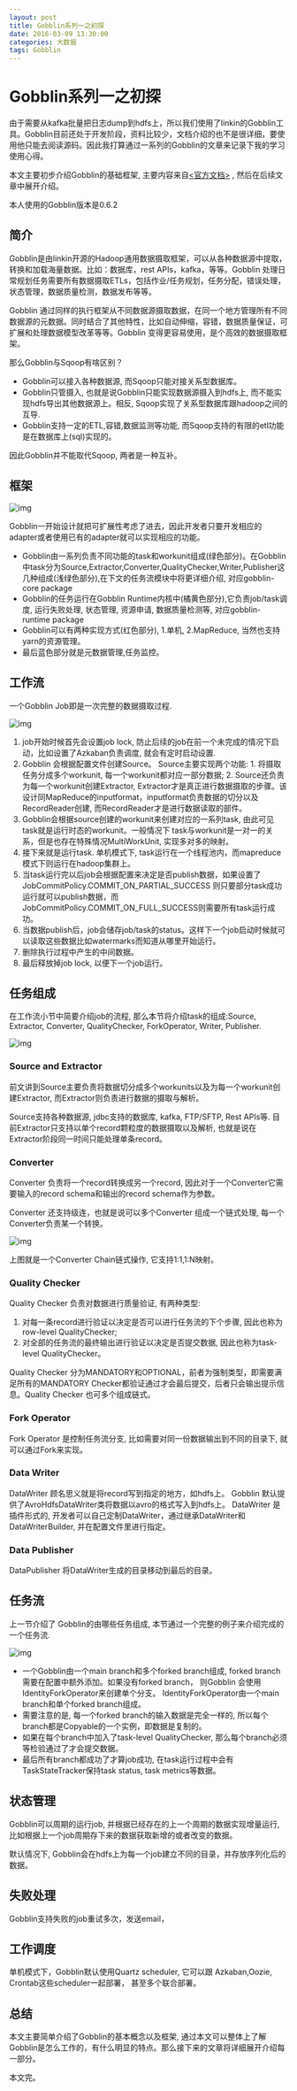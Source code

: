 ```yaml
---
layout: post
title: Gobblin系列一之初探
date: 2016-03-09 13:30:00
categories: 大数据
tags: Gobblin
---
```

# Gobblin系列一之初探

由于需要从kafka批量把日志dump到hdfs上，所以我们使用了linkin的Gobblin工具。Gobblin目前还处于开发阶段，资料比较少，文档介绍的也不是很详细，要使用他只能去阅读源码。因此我打算通过一系列的Gobblin的文章来记录下我的学习使用心得。

本文主要初步介绍Gobblin的基础框架, 主要内容来自[<官方文档>](https://github.com/linkedin/gobblin/wiki/Gobblin-Architecture)
, 然后在后续文章中展开介绍。

本人使用的Gobblin版本是0.6.2

## 简介

Gobblin是由linkin开源的Hadoop通用数据摄取框架，可以从各种数据源中提取，转换和加载海量数据。比如：数据库，rest APIs，kafka，等等。Gobblin 处理日常规划任务需要所有数据摄取ETLs，包括作业/任务规划，任务分配，错误处理，状态管理，数据质量检测，数据发布等等。

Gobblin 通过同样的执行框架从不同数据源摄取数据，在同一个地方管理所有不同数据源的元数据。同时结合了其他特性，比如自动伸缩，容错，数据质量保证，可扩展和处理数据模型改革等等。Gobblin 变得更容易使用，是个高效的数据摄取框架。

那么Gobblin与Sqoop有啥区别？

* Gobblin可以接入各种数据源, 而Sqoop只能对接关系型数据库。
* Gobblin只管摄入, 也就是说Gobblin只能实现数据源摄入到hdfs上, 而不能实现hdfs导出其他数据源上。相反, Sqoop实现了关系型数据库跟hadoop之间的互导.
* Gobblin支持一定的ETL,容错,数据监测等功能, 而Sqoop支持的有限的etl功能是在数据库上(sql)实现的。

因此Gobblin并不能取代Sqoop, 两者是一种互补。

## 框架

![img](../image/gobblin-1.png)

Gobblin一开始设计就把可扩展性考虑了进去，因此开发者只要开发相应的adapter或者使用已有的adapter就可以实现相应的功能。

* Gobblin由一系列负责不同功能的task和workunit组成(绿色部分)。在Gobblin中task分为Source,Extractor,Converter,QualityChecker,Writer,Publisher这几种组成(浅绿色部分),在下文的任务流模块中将更详细介绍, 对应gobblin-core package
* Gobblin的任务运行在Gobblin Runtime内核中(橘黄色部分),它负责job/task调度, 运行失败处理, 状态管理, 资源申请, 数据质量检测等, 对应gobblin-runtime package
* Gobblin可以有两种实现方式(红色部分), 1.单机, 2.MapReduce, 当然也支持yarn的资源管理。
* 最后蓝色部分就是元数据管理,任务监控。

## 工作流

一个Gobblin Job即是一次完整的数据摄取过程.

![img](../image/gobblin-2.png)

1. job开始时候首先会设置job lock, 防止后续的job在前一个未完成的情况下启动，比如设置了Azkaban负责调度, 就会有定时启动设置.
2. Gobblin 会根据配置文件创建Source。 Source主要实现两个功能: 1. 将摄取任务分成多个workunit, 每一个workunit都对应一部分数据; 2. Source还负责为每一个workunit创建Extractor, Extractor才是真正进行数据摄取的步骤。该设计同MapReduce的inputformat，inputformat负责数据的切分以及RecordReader创建, 而RecordReader才是进行数据读取的部件。
3. Gobblin会根据source创建的workunit来创建对应的一系列task, 由此可见task就是运行时态的workunit。一般情况下 task与workunit是一对一的关系，但是也存在特殊情况MultiWorkUnit, 实现多对多的映射。
4. 接下来就是运行task. 单机模式下, task运行在一个线程池内，而mapreduce模式下则运行在hadoop集群上。
5. 当task运行完以后job会根据配置来决定是否publish数据，如果设置了JobCommitPolicy.COMMIT_ON_PARTIAL_SUCCESS 则只要部分task成功运行就可以publish数据，而JobCommitPolicy.COMMIT_ON_FULL_SUCCESS则需要所有task运行成功。
6. 当数据publish后，job会储存job/task的status。这样下一个job启动时候就可以读取这些数据比如watermarks而知道从哪里开始运行。
7. 删除执行过程中产生的中间数据。
8. 最后释放掉job lock, 以便下一个job运行。

## 任务组成

在工作流小节中简要介绍job的流程, 那么本节将介绍task的组成:Source, Extractor, Converter, QualityChecker,  ForkOperator, Writer, Publisher.

![img](../image/gobblin-3.png)

### Source and Extractor

前文讲到Source主要负责将数据切分成多个workunits以及为每一个workunit创建Extractor, 而Extractor则负责进行数据的摄取与解析。

Source支持各种数据源, jdbc支持的数据库, kafka, FTP/SFTP, Rest APIs等. 目前Extractor只支持以单个record颗粒度的数据摄取以及解析, 也就是说在Extractor阶段同一时间只能处理单条record。

### Converter

Converter 负责将一个record转换成另一个record, 因此对于一个Converter它需要输入的record schema和输出的record schema作为参数。

Converter 还支持级连，也就是说可以多个Converter 组成一个链式处理, 每一个Converter负责某一个转换。

![img](../image/gobblin-4.png)

上图就是一个Converter Chain链式操作, 它支持1:1,1:N映射。

### Quality Checker

Quality Checker 负责对数据进行质量验证, 有两种类型:

1. 对每一条record进行验证以决定是否可以进行任务流的下个步骤, 因此也称为row-level QualityChecker;
2. 对全部的任务流的最终输出进行验证以决定是否提交数据, 因此也称为task-level QualityChecker。

Quality Checker 分为MANDATORY和OPTIONAL，前者为强制类型，即需要满足所有的MANDATORY Checker都验证通过才会最后提交，后者只会输出提示信息。Quality Checker 也可多个组成链式。

### Fork Operator

Fork Operator 是控制任务流分支, 比如需要对同一份数据输出到不同的目录下, 就可以通过Fork来实现。

### Data Writer

DataWriter 顾名思义就是将record写到指定的地方，如hdfs上。 Gobblin 默认提供了AvroHdfsDataWriter类将数据以avro的格式写入到hdfs上。 DataWriter 是插件形式的, 开发者可以自己定制DataWriter，通过继承DataWriter和DataWriterBuilder, 并在配置文件里进行指定。

### Data Publisher

DataPublisher 将DataWriter生成的目录移动到最后的目录。

## 任务流

上一节介绍了 Gobblin的由哪些任务组成, 本节通过一个完整的例子来介绍完成的一个任务流.

![img](../image/gobblin-5.png)

* 一个Gobblin由一个main branch和多个forked branch组成, forked branch需要在配置中额外添加。如果没有forked branch， 则Gobblin 会使用IdentityForkOperator来创建单个分支。 IdentityForkOperator由一个main branch和单个forked branch组成。
* 需要注意的是, 每一个forked branch的输入数据是完全一样的, 所以每个branch都是Copyable的一个实例，即数据是复制的。
* 如果在每个branch中加入了task-level QualityChecker, 那么每个branch必须等检验通过了才会提交数据。
* 最后所有branch都成功了才算job成功, 在task运行过程中会有TaskStateTracker保持task status, task metrics等数据。

## 状态管理

Gobblin可以周期的运行job, 并根据已经存在的上一个周期的数据实现增量运行, 比如根据上一个job周期存下来的数据获取新增的或者改变的数据。

默认情况下, Gobblin会在hdfs上为每一个job建立不同的目录，并存放序列化后的数据。

## 失败处理

Gobblin支持失败的job重试多次，发送email，

## 工作调度

单机模式下，Gobblin默认使用Quartz scheduler, 它可以跟 Azkaban,Oozie, Crontab这些scheduler一起部署， 甚至多个联合部署。

## 总结

本文主要简单介绍了Gobblin的基本概念以及框架, 通过本文可以整体上了解Gobblin是怎么工作的，有什么明显的特点。那么接下来的文章将详细展开介绍每一部分。

本文完。

